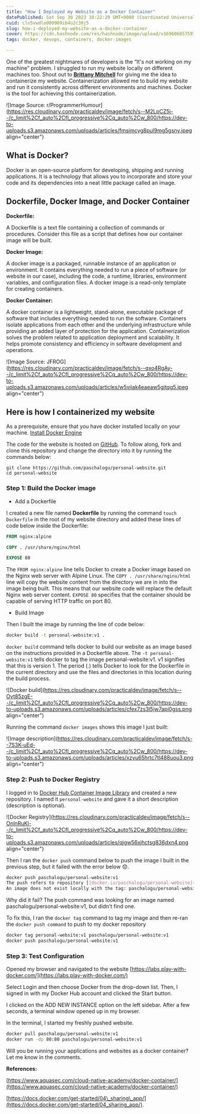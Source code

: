 ```yaml
---
title: "How I Deployed my Website as a Docker Container"
datePublished: Sat Sep 30 2023 10:22:29 GMT+0000 (Coordinated Universal Time)
cuid: cln5vwdlo000909ib4u2c30j5
slug: how-i-deployed-my-website-as-a-docker-container
cover: https://cdn.hashnode.com/res/hashnode/image/upload/v1696068575973/1445d304-35d9-45ce-bac8-9036693ebedd.png
tags: docker, devops, containers, docker-images

---
```


One of the greatest nightmares of developers is the “It's not working on my machine” problem. I struggled to run my website locally on different machines too. Shout out to [**Brittany Mitchell**](https://github.com/britdm) for giving me the idea to containerize my website. Containerization allowed me to build my website and run it consistently across different environments and machines. Docker is the tool for achieving this containerization.

![Image Source: r/ProgrammerHumour](https://res.cloudinary.com/practicaldev/image/fetch/s--M2LpCZ5j--/c_limit%2Cf_auto%2Cfl_progressive%2Cq_auto%2Cw_800/https://dev-to-uploads.s3.amazonaws.com/uploads/articles/fmsimcyg8pul9mg5gsny.jpeg align="center")

## **What is Docker?**

Docker is an open-source platform for developing, shipping and running applications. It is a technology that allows you to incorporate and store your code and its dependencies into a neat little package called an image.

## Dockerfile, Docker Image, and Docker Container

**Dockerfile:**

A Dockerfile is a text file containing a collection of commands or procedures. Consider this file as a script that defines how our container image will be built.

**Docker Image:**

A docker image is a packaged, runnable instance of an application or environment. It contains everything needed to run a piece of software (or website in our case), including the code, a runtime, libraries, environment variables, and configuration files. A docker image is a read-only template for creating containers.

**Docker Container:**

A docker container is a lightweight, stand-alone, executable package of software that includes everything needed to run the software. Containers isolate applications from each other and the underlying infrastructure while providing an added layer of protection for the application. Containerization solves the problem related to application deployment and scalability. It helps promote consistency and efficiency in software development and operations.

![Image Source: JFROG](https://res.cloudinary.com/practicaldev/image/fetch/s--qxo4RgAy--/c_limit%2Cf_auto%2Cfl_progressive%2Cq_auto%2Cw_800/https://dev-to-uploads.s3.amazonaws.com/uploads/articles/w5vjiak4eaeaw5gjtqg5.jpeg align="center")

## Here is how I containerized my website

As a prerequisite, ensure that you have docker installed locally on your machine. [Install Docker Engine](https://docs.docker.com/engine/install/)

The code for the website is hosted on [GitHub](https://github.com/paschalogu/personal-website). To follow along, fork and clone this repository and change the directory into it by running the commands below:

```plaintext
git clone https://github.com/paschalogu/personal-website.git
cd personal-website
```

### Step 1: Build the Docker image

* Add a Dockerfile
    

I created a new file named **Dockerfile** by running the command `touch Dockerfile` in the root of my website directory and added these lines of code below inside the Dockerfile:

```dockerfile
FROM nginx:alpine

COPY . /usr/share/nginx/html

EXPOSE 80
```

The `FROM nginx:alpine` line tells Docker to create a Docker image based on the Nginx web server with Alpine Linux. The `COPY . /usr/share/nginx/html` line will copy the website content from the directory we are in into the image being built. This means that our website code will replace the default Nginx web server content. `EXPOSE 80` specifies that the container should be capable of serving HTTP traffic on port 80.

* Build Image
    

Then I built the image by running the line of code below:

```bash
docker build -t personal-website:v1 .
```

`docker build` command tells docker to build our website as an image based on the instructions provided in a Dockerfile above. The `-t personal-website:v1` tells docker to tag the image personal-website:v1. v1 signifies that this is version 1. The period (.) tells Docker to look for the Dockerfile in the current directory and use the files and directories in this location during the build process.

![Docker build](https://res.cloudinary.com/practicaldev/image/fetch/s--Ovt85zgE--/c_limit%2Cf_auto%2Cfl_progressive%2Cq_auto%2Cw_800/https://dev-to-uploads.s3.amazonaws.com/uploads/articles/cfex7zs3l5jw7api0gss.png align="center")

Running the command `docker images` shows this image I just built:

![Image description](https://res.cloudinary.com/practicaldev/image/fetch/s--7S3K-uEd--/c_limit%2Cf_auto%2Cfl_progressive%2Cq_auto%2Cw_800/https://dev-to-uploads.s3.amazonaws.com/uploads/articles/xzyu65hrtc7tl488uou3.png align="center")

### Step 2: Push to Docker Registry

I logged in to [Docker Hub Container Image Library](https://hub.docker.com/) and created a new repository. I named it `personal-website` and gave it a short description (description is optional).

![Docker Registry](https://res.cloudinary.com/practicaldev/image/fetch/s--OnlnRuKl--/c_limit%2Cf_auto%2Cfl_progressive%2Cq_auto%2Cw_800/https://dev-to-uploads.s3.amazonaws.com/uploads/articles/qjgw56xjhctsg836dxn4.png align="center")

Then I ran the `docker push` command below to push the image I built in the previous step, but it failed with the error below 😞.

```bash
docker push paschalogu/personal-website:v1
The push refers to repository [[docker.io/paschalogu/personal-website](http://docker.io/paschalogu/personal-website)]
An image does not exist locally with the tag: paschalogu/personal-website
```

Why did it fail? The push command was looking for an image named paschalogu/personal-website:v1, but didn't find one.

To fix this, I ran the `docker tag` command to tag my image and then re-ran the `docker push command` to push to my docker repository

```bash
docker tag personal-website:v1 paschalogu/personal-website:v1
docker push paschalogu/personal-website:v1
```

### Step 3: Test Configuration

Opened my browser and navigated to the website [https://labs.play-with-docker.com/](https://labs.play-with-docker.com/)

Select Login and then choose Docker from the drop-down list. Then, I signed in with my Docker Hub account and clicked the Start button.

I clicked on the ADD NEW INSTANCE option on the left sidebar. After a few seconds, a terminal window opened up in my browser.

In the terminal, I started my freshly pushed website.

```bash
docker pull paschalogu/personal-website:v1
docker run -dp 80:80 paschalogu/personal-website:v1
```

Will you be running your applications and websites as a docker container? Let me know in the comments.

**References:**

[https://www.aquasec.com/cloud-native-academy/docker-container/](https://www.aquasec.com/cloud-native-academy/docker-container/)

[https://docs.docker.com/get-started/04\_sharing\_app/](https://docs.docker.com/get-started/04_sharing_app/).